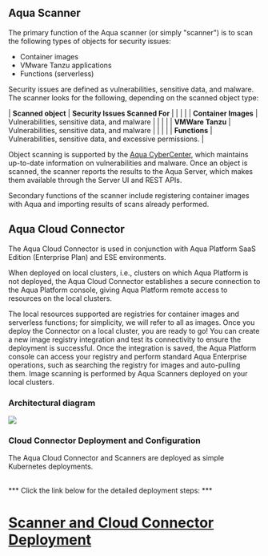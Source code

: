 ## Aqua Scanner

The primary function of the Aqua scanner (or simply "scanner") is to scan the following types of objects for security issues:

* Container images
* VMware Tanzu applications
* Functions (serverless)

Security issues are defined as vulnerabilities, sensitive data, and malware. The scanner looks for the following, depending on the scanned object type:

| **Scanned object**   | **Security Issues Scanned For**                             |
|                      |                                                             |
| **Container Images** | Vulnerabilities, sensitive data, and malware                |
|                      |                                                             |
| **VMWare Tanzu**     | Vulnerabilities, sensitive data, and malware                |
|                      |                                                             |
| **Functions**        | Vulnerabilities, sensitive data, and excessive permissions. |

Object scanning is supported by the [Aqua CyberCenter](https://docs.aquasec.com/v2022.4/platform/aqua-cybercenter/cybercenter-description/), which maintains up-to-date information on vulnerabilities and malware. Once an object is scanned, the scanner reports the results to the Aqua Server, which makes them available through the Server UI and REST APIs.

Secondary functions of the scanner include registering container images with Aqua and importing results of scans already performed.

## Aqua Cloud Connector

The Aqua Cloud Connector is used in conjunction with Aqua Platform SaaS Edition (Enterprise Plan) and ESE environments.

When deployed on local clusters, i.e., clusters on which Aqua Platform is not deployed, the Aqua Cloud Connector establishes a secure connection to the Aqua Platform console, giving Aqua Platform remote access to resources on the local clusters.

The local resources supported are registries for container images and serverless functions; for simplicity, we will refer to all as images. Once you deploy the Connector on a local cluster, you are ready to go! You can create a new image registry integration and test its connectivity to ensure the deployment is successful. Once the integration is saved, the Aqua Platform console can access your registry and perform standard Aqua Enterprise operations, such as searching the registry for images and auto-pulling them. Image scanning is performed by Aqua Scanners deployed on your local clusters.

### Architectural diagram

![](/shiftleft/images/ccArch.jpg)

### Cloud Connector Deployment and Configuration

The Aqua Cloud Connector and Scanners are deployed as simple Kubernetes deployments. 
<br>
<br>

*** Click the link below for the detailed deployment steps: ***

# [Scanner and Cloud Connector Deployment](../deploy.md)